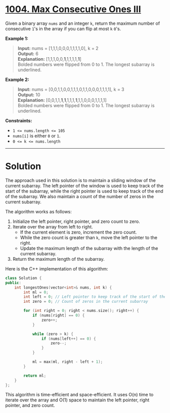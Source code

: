 # [1004. Max Consecutive Ones III](https://leetcode.com/problems/max-consecutive-ones-iii/)

Given a binary array `nums` and an integer `k`, return the maximum number of consecutive `1`'s in the array if you can flip at most `k` `0`'s.

**Example 1:**

>**Input:** nums = [1,1,1,0,0,0,1,1,1,1,0], k = 2<br>
**Output:** 6<br>
**Explanation:** [1,1,1,0,0,**1**,1,1,1,1,**1**]<br>
Bolded numbers were flipped from 0 to 1. The longest subarray is underlined.

**Example 2:**

>**Input:** nums = [0,0,1,1,0,0,1,1,1,0,1,1,0,0,0,1,1,1,1], k = 3<br>
**Output:** 10<br>
**Explanation:** [0,0,1,1,**1**,**1**,1,1,1,**1**,1,1,0,0,0,1,1,1,1]<br>
Bolded numbers were flipped from 0 to 1. The longest subarray is underlined.
 

**Constraints:**

- `1 <= nums.length <= 105`
- `nums[i]` is either `0` or `1`.
- `0 <= k <= nums.length`
---
# Solution

The approach used in this solution is to maintain a sliding window of the current subarray. The left pointer of the window is used to keep track of the start of the subarray, while the right pointer is used to keep track of the end of the subarray. We also maintain a count of the number of zeros in the current subarray.

The algorithm works as follows:

1. Initialize the left pointer, right pointer, and zero count to zero.
2. Iterate over the array from left to right.
    * If the current element is zero, increment the zero count.
    * While the zero count is greater than `k`, move the left pointer to the right.
    * Update the maximum length of the subarray with the length of the current subarray.
3. Return the maximum length of the subarray.

Here is the C++ implementation of this algorithm:

```c++
class Solution {
public:
    int longestOnes(vector<int>& nums, int k) {
        int ml = 0;
        int left = 0; // Left pointer to keep track of the start of the subarray
        int zero = 0; // Count of zeros in the current subarray

        for (int right = 0; right < nums.size(); right++) {
            if (nums[right] == 0) {
                zero++;
            }

            while (zero > k) {
                if (nums[left++] == 0) {
                    zero--;
                }
            }

            ml = max(ml, right - left + 1);
        }

        return ml;
    }
};
```

This algorithm is time-efficient and space-efficient. It uses O(n) time to iterate over the array and O(1) space to maintain the left pointer, right pointer, and zero count.